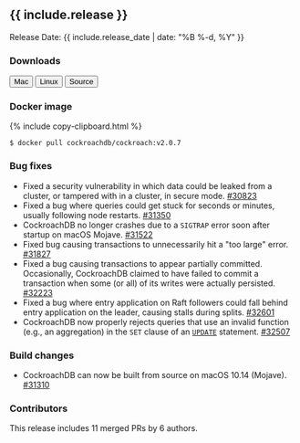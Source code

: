 <h2 id="{{ include.release | slugify }}">{{ include.release }}</h2>

Release Date: {{ include.release_date | date: "%B %-d, %Y" }}

<h3 id="v2-0-7-downloads">Downloads</h3>

<div id="os-tabs" class="clearfix os-tabs_button-outline-primary">
    <a href="https://binaries.cockroachdb.com/cockroach-v2.0.7.darwin-10.9-amd64.tgz"><button id="mac" data-eventcategory="mac-binary-release-notes">Mac</button></a>
    <a href="https://binaries.cockroachdb.com/cockroach-v2.0.7.linux-amd64.tgz"><button id="linux" data-eventcategory="linux-binary-release-notes">Linux</button></a>
    <a href="https://binaries.cockroachdb.com/cockroach-v2.0.7.src.tgz"><button id="source" data-eventcategory="source-release-notes">Source</button></a>
</div>

<h3 id="v2-0-7-docker-image">Docker image</h3>

{% include copy-clipboard.html %}
~~~shell
$ docker pull cockroachdb/cockroach:v2.0.7
~~~

<h3 id="v2-0-7-bug-fixes">Bug fixes</h3>

- Fixed a security vulnerability in which data could be leaked from a cluster, or tampered with in a cluster, in secure mode. [#30823][#30823]
- Fixed a bug where queries could get stuck for seconds or minutes, usually following node restarts. [#31350][#31350]
- CockroachDB no longer crashes due to a `SIGTRAP` error soon after startup on macOS Mojave. [#31522][#31522]
- Fixed bug causing transactions to unnecessarily hit a "too large" error. [#31827][#31827]
- Fixed a bug causing transactions to appear partially committed. Occasionally, CockroachDB claimed to have failed to commit a transaction when some (or all) of its writes were actually persisted. [#32223][#32223]
- Fixed a bug where entry application on Raft followers could fall behind entry application on the leader, causing stalls during splits. [#32601][#32601]
- CockroachDB now properly rejects queries that use an invalid function (e.g., an aggregation) in the `SET` clause of an [`UPDATE`](https://www.cockroachlabs.com/docs/v2.0/update) statement. [#32507][#32507]

<h3 id="v2-0-7-build-changes">Build changes</h3>

- CockroachDB can now be built from source on macOS 10.14 (Mojave). [#31310][#31310]

<h3 id="v2-0-7-contributors">Contributors</h3>

This release includes 11 merged PRs by 6 authors.

[#30823]: https://github.com/cockroachdb/cockroach/pull/30823
[#31310]: https://github.com/cockroachdb/cockroach/pull/31310
[#31350]: https://github.com/cockroachdb/cockroach/pull/31350
[#31522]: https://github.com/cockroachdb/cockroach/pull/31522
[#31827]: https://github.com/cockroachdb/cockroach/pull/31827
[#32223]: https://github.com/cockroachdb/cockroach/pull/32223
[#32507]: https://github.com/cockroachdb/cockroach/pull/32507
[#32601]: https://github.com/cockroachdb/cockroach/pull/32601
[#32636]: https://github.com/cockroachdb/cockroach/pull/32636
